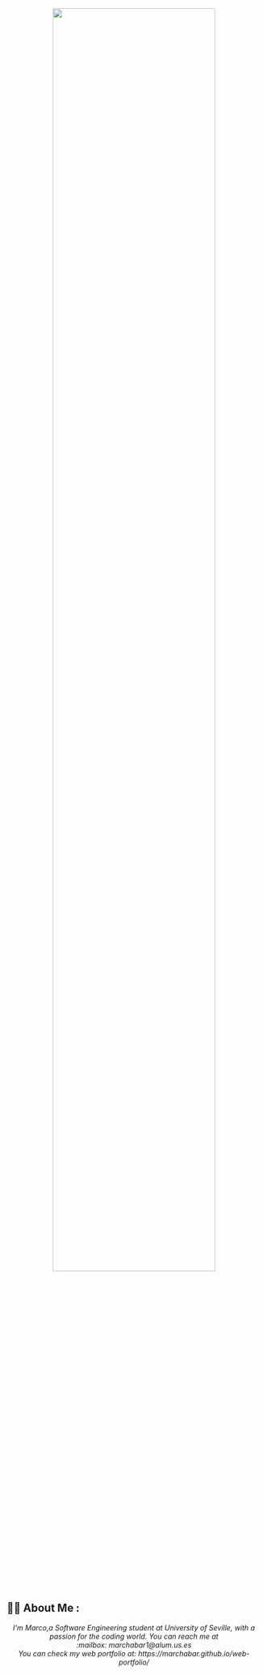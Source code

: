 <div align="center">
<img src="https://rishavanand.github.io/static/images/greetings.gif" align="center" style="width: 80%" />
</div>  

## :man_technologist: About Me :
<div align="center">
  <i> I'm Marco,a Software Engineering student at University of Seville, with a passion for the coding world. You can reach me at <br> :mailbox: marchabar1@alum.us.es</i></br>
  <i> You can check my web portfolio at: https://marchabar.github.io/web-portfolio/</i>
</div>





